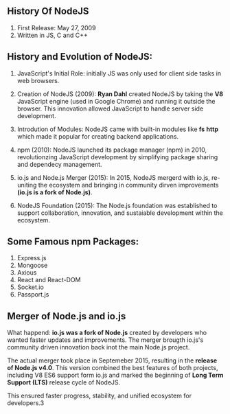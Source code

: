 ## History Of NodeJS

1. First Release: May 27, 2009
2. Written in JS, C and C++

## History and Evolution of NodeJS:

1. JavaScript's Initial Role:
   initially JS was only used for client side tasks in web browsers.

2. Creation of NodeJS (2009):
   **Ryan Dahl** created NodeJS by taking the **V8** JavaScript engine (used in Google Chrome)
   and running it outside the browser. This innovation allowed JavaScript to handle server side development.

3. Introdution of Modules:
   NodeJS came with built-in modules like **fs** **http** which made it popular
   for creating backend applications.

4. npm (2010):
   NodeJS launched its package manager (npm) in 2010, revolutionzing JavaScript development
   by simplifying package sharing and dependecy management.

5. io.js and Node.js Merger (2015):
   In 2015, NodeJS mergerd with io.js, re-uniting the ecosystem and bringing
   in community dirven improvements **(io.js is a fork of Node.js)**.

6. NodeJS Foundation (2015):
   The Node.js foundation was established to support collaboration, innovation, and sustaiable
   development within the ecosystem.

## Some Famous npm Packages:

1. Express.js
2. Mongoose
3. Axious
4. React and React-DOM
5. Socket.io
6. Passport.js

## Merger of Node.js and io.js

What happend:
**io.js was a fork of Node.js** created by developers who wanted faster updates and improvements.
The merger brougth io.js's community driven innovation back inot the main Node.js project.

The actual merger took place in Septemeber 2015, resulting in the **release of Node.js v4.0**. This
version combined the best features of both projects, including V8 ES6 support form io.js and marked
the beginning of **Long Term Support (LTS)** release cycle of NodeJS.

This ensured faster progress, stability, and unified ecosystem for developers.3
